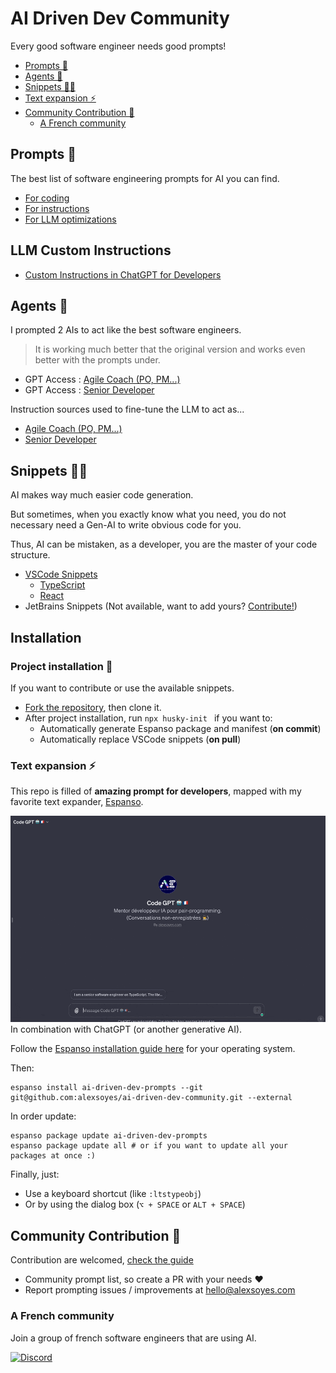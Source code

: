 # AI Driven Dev Community

Every good software engineer needs good prompts!

- [Prompts 📝](#prompts-)
- [Agents 🤖](#agents-)
- [Snippets 🧑‍💻](#snippets-)
- [Text expansion ⚡️](#text-expansion-️)
- [Community Contribution 🚀](#community-contribution-)
  - [A French community](#a-french-community)

## Prompts 📝

The best list of software engineering prompts for AI you can find.

- [For coding](./prompts/code.md)
- [For instructions](./prompts/instruct.md)
- [For LLM optimizations](./prompts//llm.md)

## LLM Custom Instructions

- [Custom Instructions in ChatGPT for Developers](./llm/chatgpt-custom-instructions-developer.md)

## Agents 🤖

I prompted 2 AIs to act like the best software engineers.

> It is working much better that the original version and works even better with the prompts under.

- GPT Access : [Agile Coach (PO, PM...)](https://chat.openai.com/g/g-S1wfMarvA-ai-programming-expert)
- GPT Access : [Senior Developer](https://chat.openai.com/g/g-KbmBiVnyq-agile-gpt)

Instruction sources used to fine-tune the LLM to act as...

- [Agile Coach (PO, PM...)](./agents/agile-coach.md)
- [Senior Developer](./agents/senior-developer.md)

## Snippets 🧑‍💻

AI makes way much easier code generation.

But sometimes, when you exactly know what you need, you do not necessary need a Gen-AI to write obvious code for you.

Thus, AI can be mistaken, as a developer, you are the master of your code structure.

- [VSCode Snippets](./snippets/vscode/)
  - [TypeScript](./snippets/vscode/typescript.json)
  - [React](./snippets/vscode/typescriptreact.json)
- JetBrains Snippets (Not available, want to add yours? [Contribute!](./contributing.md))

## Installation

### Project installation 🚀

If you want to contribute or use the available snippets.

- [Fork the repository](https://github.com/alexsoyes/ai-driven-dev-community/fork), then clone it.
- After project installation, run `npx husky-init ` if you want to:
  - Automatically generate Espanso package and manifest (**on commit**)
  - Automatically replace VSCode snippets (**on pull**)

### Text expansion ⚡️

This repo is filled of **amazing prompt for developers**, mapped with my favorite text expander, [Espanso](https://espanso.org).

![Text expander with AI](docs/images/espanso-code-gpt.gif)
In combination with ChatGPT (or another generative AI).

Follow the [Espanso installation guide here](https://espanso.org/install/) for your operating system.

Then:

```shell
espanso install ai-driven-dev-prompts --git git@github.com:alexsoyes/ai-driven-dev-community.git --external
```

In order update:

```shell
espanso package update ai-driven-dev-prompts
espanso package update all # or if you want to update all your packages at once :)
```

Finally, just:

- Use a keyboard shortcut (like `:ltstypeobj`)
- Or by using the dialog box (`⌥ + SPACE` or `ALT + SPACE`)

## Community Contribution 🚀

Contribution are welcomed, [check the guide](./contributing.md)

- Community prompt list, so create a PR with your needs ❤️
- Report prompting issues / improvements at [hello@alexsoyes.com](mailto:hello@alexsoyes.com)

### A French community

Join a group of french software engineers that are using AI.

[![Discord](https://img.shields.io/badge/Discord-7289DA?style=for-the-badge&logo=discord&logoColor=white)](https://discord.gg/mcNwacZCvC)
